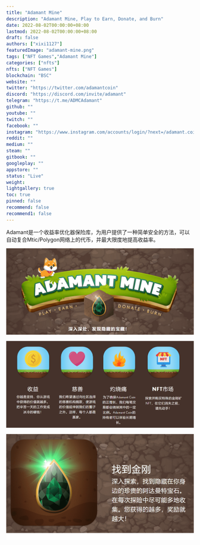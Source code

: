 ```yaml
---
title: "Adamant Mine"
description: "Adamant Mine, Play to Earn, Donate, and Burn"
date: 2022-08-02T00:00:00+08:00
lastmod: 2022-08-02T00:00:00+08:00
draft: false
authors: ["xixi1127"]
featuredImage: "adamant-mine.png"
tags: ["NFT Games","Adamant Mine"]
categories: ["nfts"]
nfts: ["NFT Games"]
blockchain: "BSC"
website: ""
twitter: "https://twitter.com/adamantcoin"
discord: "https://discord.com/invite/adamant"
telegram: "https://t.me/ADMCAdamant"
github: ""
youtube: ""
twitch: ""
facebook: ""
instagram: "https://www.instagram.com/accounts/login/?next=/adamant.coin/"
reddit: ""
medium: ""
steam: ""
gitbook: ""
googleplay: ""
appstore: ""
status: "Live"
weight: 
lightgallery: true
toc: true
pinned: false
recommend: false
recommend1: false
---
```

Adamant是一个收益率优化器保险库，为用户提供了一种简单安全的方法，可以自动复合Mtic/Polygon网络上的代币，并最大限度地提高收益率。

![image-20220802140803611](image-20220802140803611.png)

![image-20220802141054019](image-20220802141054019.png)

![image-20220802141554466](image-20220802141554466.png)
